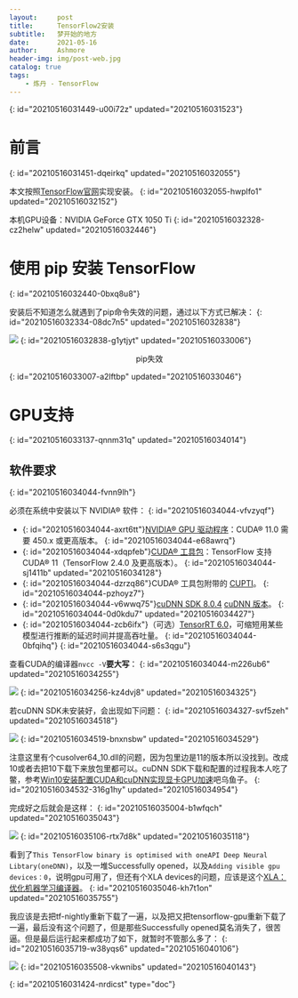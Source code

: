 ```yaml
---
layout:     post
title:      TensorFlow2安装
subtitle:   梦开始的地方
date:       2021-05-16
author:     Ashmore
header-img: img/post-web.jpg
catalog: true
tags:
    - 炼丹 - TensorFlow
---
```

{: id="20210516031449-u00i72z" updated="20210516031523"}

# 前言
{: id="20210516031451-dqeirkq" updated="20210516032055"}

本文按照[TensorFlow官网](https://tensorflow.google.cn/install?hl=zh-cn)实现安装。
{: id="20210516032055-hwplfo1" updated="20210516032152"}

本机GPU设备：NVIDIA GeForce GTX 1050 Ti
{: id="20210516032328-cz2helw" updated="20210516032446"}

# 使用 pip 安装 TensorFlow
{: id="20210516032440-0bxq8u8"}

安装后不知道怎么就遇到了pip命令失效的问题，通过以下方式已解决：
{: id="20210516032334-08dc7n5" updated="20210516032838"}

![](https://AshmoreLivy.github.io/BlogImage/pip%E5%A4%B1%E6%95%88.png)
{: id="20210516032838-g1ytjyt" updated="20210516033006"}

<div align="center">pip失效</div>

{: id="20210516033007-a2lftbp" updated="20210516033046"}

# GPU支持
{: id="20210516033137-qnnm31q" updated="20210516034014"}

## **软件要求**
{: id="20210516034044-fvnn9lh"}

必须在系统中安装以下 NVIDIA® 软件：
{: id="20210516034044-vfvzyqf"}

* {: id="20210516034044-axrt6tt"}[NVIDIA® GPU 驱动程序](https://www.nvidia.com/drivers)：CUDA® 11.0 需要 450.x 或更高版本。
  {: id="20210516034044-e68awrq"}
* {: id="20210516034044-xdqpfeb"}[CUDA® 工具包](https://developer.nvidia.com/cuda-toolkit-archive)：TensorFlow 支持 CUDA® 11（TensorFlow 2.4.0 及更高版本）。
  {: id="20210516034044-sj1411b" updated="20210516034128"}
* {: id="20210516034044-dzrzq86"}CUDA® 工具包附带的 [CUPTI](http://docs.nvidia.com/cuda/cupti/)。
  {: id="20210516034044-pzhoyz7"}
* {: id="20210516034044-v6wwq75"}[cuDNN SDK 8.0.4](https://developer.nvidia.com/cudnn) [cuDNN 版本](https://developer.nvidia.com/rdp/cudnn-archive)。
  {: id="20210516034044-0d0kdu7" updated="20210516034427"}
* {: id="20210516034044-zcb6ifx"}（可选）[TensorRT 6.0](https://docs.nvidia.com/deeplearning/sdk/tensorrt-install-guide/index.html)，可缩短用某些模型进行推断的延迟时间并提高吞吐量。
  {: id="20210516034044-0bfqihq"}
{: id="20210516034044-s6s3qgu"}

查看CUDA的编译器`nvcc -V`**要大写**：
{: id="20210516034044-m226ub6" updated="20210516034255"}

![](https://AshmoreLivy.github.io/BlogImage/nvcc.png)
{: id="20210516034256-kz4dvj8" updated="20210516034325"}

若cuDNN SDK未安装好，会出现如下问题：
{: id="20210516034327-svf5zeh" updated="20210516034518"}

![](https://AshmoreLivy.github.io/BlogImage/%E6%97%A0%E6%B3%95%E6%89%93%E5%BC%80GPU.png)
{: id="20210516034519-bnxnsbw" updated="20210516034529"}

注意这里有个cusolver64_10.dll的问题，因为包里边是11的版本所以没找到。改成10或者去把10下载下来放包里都可以。cuDNN SDK下载和配置的过程我本人吃了鳖，参考[Win10安装配置CUDA和cuDNN实现显卡GPU加速](https://www.pianshen.com/article/14761947171/)吧乌鱼子。
{: id="20210516034532-316g1hy" updated="20210516034954"}

完成好之后就会是这样：
{: id="20210516035004-b1wfqch" updated="20210516035043"}

![](https://AshmoreLivy.github.io/BlogImage/XLA%E5%A4%B1%E8%B4%A5.png)
{: id="20210516035106-rtx7d8k" updated="20210516035118"}

看到了`This TensorFlow binary is optimised with oneAPI Deep Neural Libtary(oneDNN)`，以及一堆Successfully opened，以及`Adding visible gpu devices：0`，说明gpu可用了，但还有个XLA devices的问题，应该是这个[XLA：优化机器学习编译器](https://tensorflow.google.cn/xla)。
{: id="20210516035046-kh7t1on" updated="20210516035755"}

我应该是去把tf-nightly重新下载了一遍，以及把又把tensorflow-gpu重新下载了一遍，最后没有这个问题了，但是那些Successfully opened莫名消失了，很苦逼。但是最后运行起来都成功了如下，就暂时不管那么多了：
{: id="20210516035719-w38yqs6" updated="20210516040106"}

![](https://AshmoreLivy.github.io/BlogImage/GPU%E6%88%90%E5%8A%9F.png)
{: id="20210516035508-vkwnibs" updated="20210516040143"}


{: id="20210516031424-nrdicst" type="doc"}
